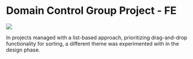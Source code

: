 # Domain Control Group Project - FE

![](https://github.com/polatmurat/DNSLookup-fe/blob/main/VID_20240505_004446.gif)

In projects managed with a list-based approach, prioritizing drag-and-drop functionality for sorting, a different theme was experimented with in the design phase.
